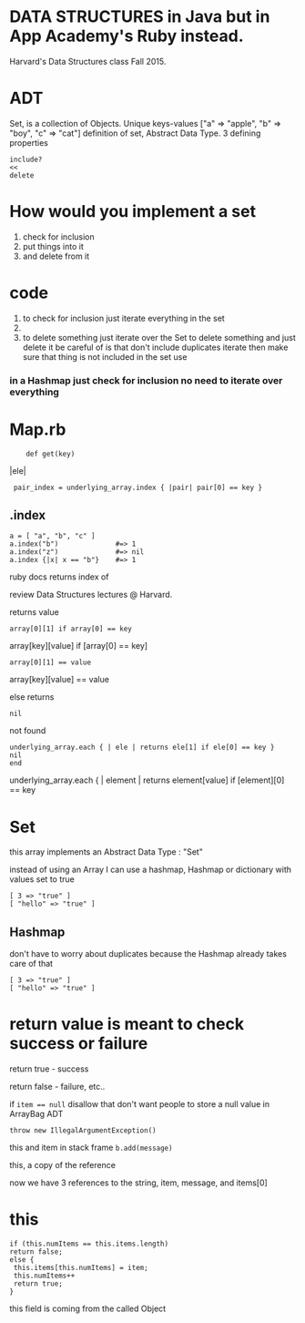 # DATA STRUCTURES in Java but in App Academy's Ruby instead.

Harvard's Data Structures class Fall 2015.

# ADT

Set, is a collection of Objects. Unique keys-values ["a" => "apple", "b" => "boy", "c" => "cat"]
definition of set, Abstract Data Type. 3 defining properties

``` 
include?
<<
delete
```

# How would you implement a set 

1. check for inclusion
2. put things into it
3. and delete from it

# code 
1. to check for inclusion just iterate everything in the set
2. 
3. to delete something just iterate over the Set to delete something and just delete it
be careful of is that don't include duplicates iterate then make sure that thing is not included in the set
use 

### in a Hashmap just check for inclusion no need to iterate over everything

# Map.rb
```
    def get(key)
```

 |ele| 
```
 pair_index = underlying_array.index { |pair| pair[0] == key }
```

## .index
```
a = [ "a", "b", "c" ]
a.index("b")              #=> 1
a.index("z")              #=> nil
a.index {|x| x == "b"}    #=> 1
``` 
ruby docs returns index of 

review Data Structures lectures @ Harvard. 

returns value 
```
array[0][1] if array[0] == key

```

array[key][value] if [array[0] == key]

```
array[0][1] == value
```

array[key][value] == value

else returns 
```
nil
```
not found
```
underlying_array.each { | ele | returns ele[1] if ele[0] == key }
nil
end
```

underlying_array.each { | element | returns element[value] if [element][0] == key

# Set 
this array implements an Abstract Data Type : "Set"

instead of using an Array I can use a hashmap, Hashmap or dictionary
with values set to true 

```
[ 3 => "true" ]
[ "hello" => "true" ]
```

## Hashmap

don't have to worry about duplicates because the Hashmap 
already takes care of that

```
[ 3 => "true" ]
[ "hello" => "true" ]
```

# return value is meant to check success or failure

return true - success

return false - failure, etc..

if ```item == null``` disallow that don't want people to store a null value in ArrayBag ADT

```throw new IllegalArgumentException()```

this and item in stack frame ```b.add(message)```

this, a copy of the reference

now we have 3 references to the string, item, message, and items[0]

# this

```
if (this.numItems == this.items.length)
return false;
else {
 this.items[this.numItems] = item;
 this.numItems++
 return true;
}
```

this field is coming from the called Object




